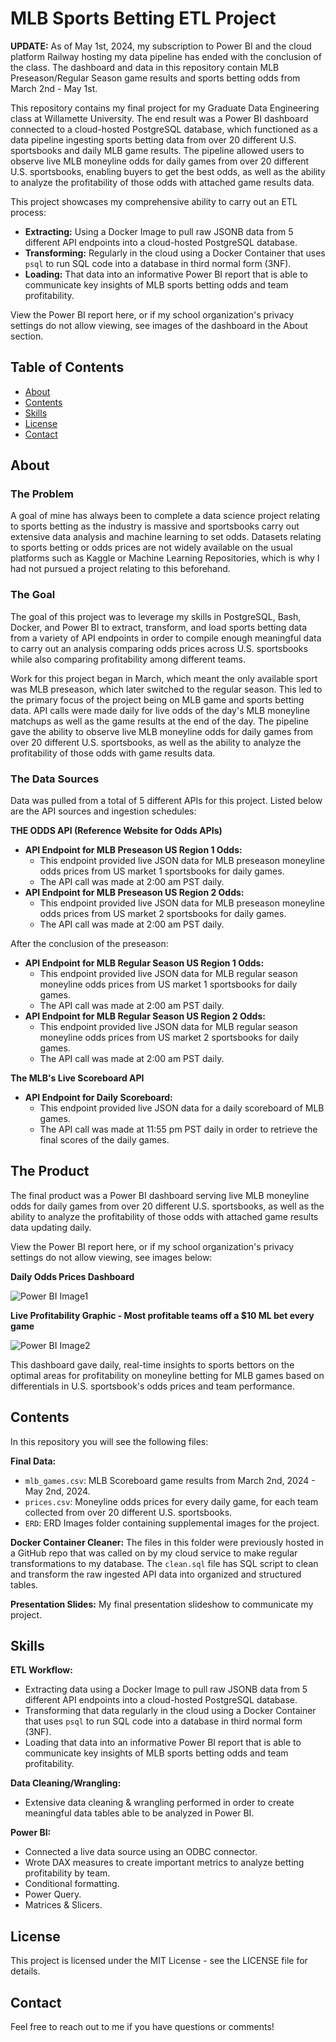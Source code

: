 # MLB Sports Betting ETL Project

**UPDATE:** As of May 1st, 2024, my subscription to Power BI and the cloud platform Railway hosting my data pipeline has ended with the conclusion of the class. The dashboard and data in this repository contain MLB Preseason/Regular Season game results and sports betting odds from March 2nd - May 1st.

This repository contains my final project for my Graduate Data Engineering class at Willamette University. The end result was a Power BI dashboard connected to a cloud-hosted PostgreSQL database, which functioned as a data pipeline ingesting sports betting data from over 20 different U.S. sportsbooks and daily MLB game results. The pipeline allowed users to observe live MLB moneyline odds for daily games from over 20 different U.S. sportsbooks, enabling buyers to get the best odds, as well as the ability to analyze the profitability of those odds with attached game results data.

This project showcases my comprehensive ability to carry out an ETL process:

- **Extracting:** Using a Docker Image to pull raw JSONB data from 5 different API endpoints into a cloud-hosted PostgreSQL database.
- **Transforming:** Regularly in the cloud using a Docker Container that uses `psql` to run SQL code into a database in third normal form (3NF).
- **Loading:** That data into an informative Power BI report that is able to communicate key insights of MLB sports betting odds and team profitability.

View the Power BI report here, or if my school organization's privacy settings do not allow viewing, see images of the dashboard in the About section.

## Table of Contents

- [About](#about)
- [Contents](#contents)
- [Skills](#skills)
- [License](#license)
- [Contact](#contact)

## About

### The Problem

A goal of mine has always been to complete a data science project relating to sports betting as the industry is massive and sportsbooks carry out extensive data analysis and machine learning to set odds. Datasets relating to sports betting or odds prices are not widely available on the usual platforms such as Kaggle or Machine Learning Repositories, which is why I had not pursued a project relating to this beforehand.

### The Goal

The goal of this project was to leverage my skills in PostgreSQL, Bash, Docker, and Power BI to extract, transform, and load sports betting data from a variety of API endpoints in order to compile enough meaningful data to carry out an analysis comparing odds prices across U.S. sportsbooks while also comparing profitability among different teams.

Work for this project began in March, which meant the only available sport was MLB preseason, which later switched to the regular season. This led to the primary focus of the project being on MLB game and sports betting data. API calls were made daily for live odds of the day's MLB moneyline matchups as well as the game results at the end of the day. The pipeline gave the ability to observe live MLB moneyline odds for daily games from over 20 different U.S. sportsbooks, as well as the ability to analyze the profitability of those odds with game results data.

### The Data Sources

Data was pulled from a total of 5 different APIs for this project. Listed below are the API sources and ingestion schedules:

**THE ODDS API (Reference Website for Odds APIs)**

- **API Endpoint for MLB Preseason US Region 1 Odds:**
  - This endpoint provided live JSON data for MLB preseason moneyline odds prices from US market 1 sportsbooks for daily games.
  - The API call was made at 2:00 am PST daily.
- **API Endpoint for MLB Preseason US Region 2 Odds:**
  - This endpoint provided live JSON data for MLB preseason moneyline odds prices from US market 2 sportsbooks for daily games.
  - The API call was made at 2:00 am PST daily.

After the conclusion of the preseason:

- **API Endpoint for MLB Regular Season US Region 1 Odds:**
  - This endpoint provided live JSON data for MLB regular season moneyline odds prices from US market 1 sportsbooks for daily games.
  - The API call was made at 2:00 am PST daily.
- **API Endpoint for MLB Regular Season US Region 2 Odds:**
  - This endpoint provided live JSON data for MLB regular season moneyline odds prices from US market 2 sportsbooks for daily games.
  - The API call was made at 2:00 am PST daily.

**The MLB's Live Scoreboard API**

- **API Endpoint for Daily Scoreboard:**
  - This endpoint provided live JSON data for a daily scoreboard of MLB games.
  - The API call was made at 11:55 pm PST daily in order to retrieve the final scores of the daily games.

## The Product

The final product was a Power BI dashboard serving live MLB moneyline odds for daily games from over 20 different U.S. sportsbooks, as well as the ability to analyze the profitability of those odds with attached game results data updating daily.

View the Power BI report here, or if my school organization's privacy settings do not allow viewing, see images below:

**Daily Odds Prices Dashboard**

![Power BI Image1](./Images/oddsprices_pbi_dashboard.png)

**Live Profitability Graphic - Most profitable teams off a $10 ML bet every game**

![Power BI Image2](./Images/profits_pbi_dashboard.png)

This dashboard gave daily, real-time insights to sports bettors on the optimal areas for profitability on moneyline betting for MLB games based on differentials in U.S. sportsbook's odds prices and team performance.

## Contents

In this repository you will see the following files:

**Final Data:**
- `mlb_games.csv`: MLB Scoreboard game results from March 2nd, 2024 - May 2nd, 2024.
- `prices.csv`: Moneyline odds prices for every daily game, for each team collected from over 20 different U.S. sportsbooks.
- `ERD`: ERD Images folder containing supplemental images for the project.

**Docker Container Cleaner:** The files in this folder were previously hosted in a GitHub repo that was called on by my cloud service to make regular transformations to my database. The `clean.sql` file has SQL script to clean and transform the raw ingested API data into organized and structured tables.

**Presentation Slides:** My final presentation slideshow to communicate my project.

## Skills

**ETL Workflow:**
- Extracting data using a Docker Image to pull raw JSONB data from 5 different API endpoints into a cloud-hosted PostgreSQL database.
- Transforming that data regularly in the cloud using a Docker Container that uses `psql` to run SQL code into a database in third normal form (3NF).
- Loading that data into an informative Power BI report that is able to communicate key insights of MLB sports betting odds and team profitability.

**Data Cleaning/Wrangling:**
- Extensive data cleaning & wrangling performed in order to create meaningful data tables able to be analyzed in Power BI.

**Power BI:**
- Connected a live data source using an ODBC connector.
- Wrote DAX measures to create important metrics to analyze betting profitability by team.
- Conditional formatting.
- Power Query.
- Matrices & Slicers.

## License

This project is licensed under the MIT License - see the LICENSE file for details.

## Contact

Feel free to reach out to me if you have questions or comments!


